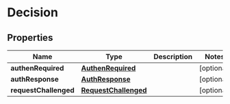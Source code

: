 

# Decision

## Properties

Name | Type | Description | Notes
------------ | ------------- | ------------- | -------------
**authenRequired** | [**AuthenRequired**](AuthenRequired.md) |  |  [optional]
**authResponse** | [**AuthResponse**](AuthResponse.md) |  |  [optional]
**requestChallenged** | [**RequestChallenged**](RequestChallenged.md) |  |  [optional]



